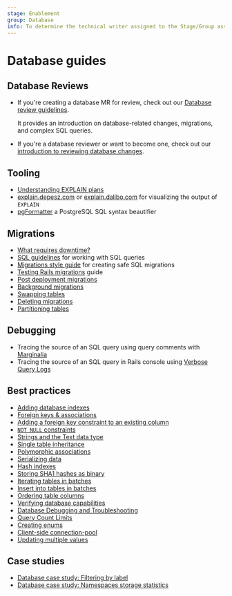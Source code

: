 ```yaml
---
stage: Enablement
group: Database
info: To determine the technical writer assigned to the Stage/Group associated with this page, see https://about.gitlab.com/handbook/engineering/ux/technical-writing/#designated-technical-writers
---
```


# Database guides

## Database Reviews

- If you're creating a database MR for review, check out our [Database review guidelines](../database_review.md).

  It provides an introduction on database-related changes, migrations, and complex SQL queries.

- If you're a database reviewer or want to become one, check out our [introduction to reviewing database changes](database_reviewer_guidelines.md).

## Tooling

- [Understanding EXPLAIN plans](../understanding_explain_plans.md)
- [explain.depesz.com](https://explain.depesz.com/) or [explain.dalibo.com](https://explain.dalibo.com/) for visualizing the output of `EXPLAIN`
- [pgFormatter](http://sqlformat.darold.net/) a PostgreSQL SQL syntax beautifier

## Migrations

- [What requires downtime?](../what_requires_downtime.md)
- [SQL guidelines](../sql.md) for working with SQL queries
- [Migrations style guide](../migration_style_guide.md) for creating safe SQL migrations
- [Testing Rails migrations](../testing_guide/testing_migrations_guide.md) guide
- [Post deployment migrations](../post_deployment_migrations.md)
- [Background migrations](../background_migrations.md)
- [Swapping tables](../swapping_tables.md)
- [Deleting migrations](../deleting_migrations.md)
- [Partitioning tables](table_partitioning.md)

## Debugging

- Tracing the source of an SQL query using query comments with [Marginalia](../database_query_comments.md)
- Tracing the source of an SQL query in Rails console using [Verbose Query Logs](https://guides.rubyonrails.org/debugging_rails_applications.html#verbose-query-logs)

## Best practices

- [Adding database indexes](../adding_database_indexes.md)
- [Foreign keys & associations](../foreign_keys.md)
- [Adding a foreign key constraint to an existing column](add_foreign_key_to_existing_column.md)
- [`NOT NULL` constraints](not_null_constraints.md)
- [Strings and the Text data type](strings_and_the_text_data_type.md)
- [Single table inheritance](../single_table_inheritance.md)
- [Polymorphic associations](../polymorphic_associations.md)
- [Serializing data](../serializing_data.md)
- [Hash indexes](../hash_indexes.md)
- [Storing SHA1 hashes as binary](../sha1_as_binary.md)
- [Iterating tables in batches](../iterating_tables_in_batches.md)
- [Insert into tables in batches](../insert_into_tables_in_batches.md)
- [Ordering table columns](../ordering_table_columns.md)
- [Verifying database capabilities](../verifying_database_capabilities.md)
- [Database Debugging and Troubleshooting](../database_debugging.md)
- [Query Count Limits](../query_count_limits.md)
- [Creating enums](../creating_enums.md)
- [Client-side connection-pool](client_side_connection_pool.md)
- [Updating multiple values](setting_multiple_values.md)

## Case studies

- [Database case study: Filtering by label](../filtering_by_label.md)
- [Database case study: Namespaces storage statistics](../namespaces_storage_statistics.md)

